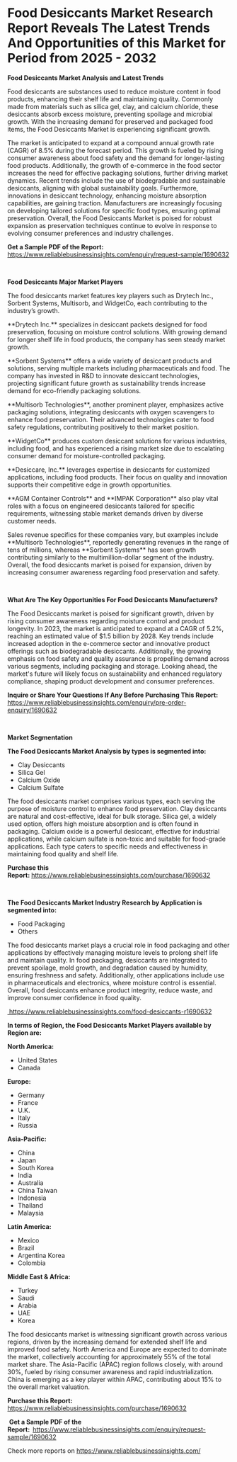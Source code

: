 <p><h1>Food Desiccants Market Research Report Reveals The Latest Trends And Opportunities of this Market for Period from 2025 - 2032</h1></p><p><strong>Food Desiccants Market Analysis and Latest Trends</strong></p>
<p><p>Food desiccants are substances used to reduce moisture content in food products, enhancing their shelf life and maintaining quality. Commonly made from materials such as silica gel, clay, and calcium chloride, these desiccants absorb excess moisture, preventing spoilage and microbial growth. With the increasing demand for preserved and packaged food items, the Food Desiccants Market is experiencing significant growth.</p><p>The market is anticipated to expand at a compound annual growth rate (CAGR) of 8.5% during the forecast period. This growth is fueled by rising consumer awareness about food safety and the demand for longer-lasting food products. Additionally, the growth of e-commerce in the food sector increases the need for effective packaging solutions, further driving market dynamics. Recent trends include the use of biodegradable and sustainable desiccants, aligning with global sustainability goals. Furthermore, innovations in desiccant technology, enhancing moisture absorption capabilities, are gaining traction. Manufacturers are increasingly focusing on developing tailored solutions for specific food types, ensuring optimal preservation. Overall, the Food Desiccants Market is poised for robust expansion as preservation techniques continue to evolve in response to evolving consumer preferences and industry challenges.</p></p>
<p><strong>Get a Sample PDF of the Report:&nbsp;</strong> <a href="https://www.reliablebusinessinsights.com/enquiry/request-sample/1690632?utm_campaign=1789&utm_medium=2&utm_source=Github&utm_content=ia&utm_term=26032025&utm_id=food-desiccants">https://www.reliablebusinessinsights.com/enquiry/request-sample/1690632</a></p>
<p>&nbsp;</p>
<p><strong>Food Desiccants Major Market Players</strong></p>
<p><p>The food desiccants market features key players such as Drytech Inc., Sorbent Systems, Multisorb, and WidgetCo, each contributing to the industry’s growth. </p><p>**Drytech Inc.** specializes in desiccant packets designed for food preservation, focusing on moisture control solutions. With growing demand for longer shelf life in food products, the company has seen steady market growth. </p><p>**Sorbent Systems** offers a wide variety of desiccant products and solutions, serving multiple markets including pharmaceuticals and food. The company has invested in R&D to innovate desiccant technologies, projecting significant future growth as sustainability trends increase demand for eco-friendly packaging solutions.</p><p>**Multisorb Technologies**, another prominent player, emphasizes active packaging solutions, integrating desiccants with oxygen scavengers to enhance food preservation. Their advanced technologies cater to food safety regulations, contributing positively to their market position. </p><p>**WidgetCo** produces custom desiccant solutions for various industries, including food, and has experienced a rising market size due to escalating consumer demand for moisture-controlled packaging.</p><p>**Desiccare, Inc.** leverages expertise in desiccants for customized applications, including food products. Their focus on quality and innovation supports their competitive edge in growth opportunities.</p><p>**AGM Container Controls** and **IMPAK Corporation** also play vital roles with a focus on engineered desiccants tailored for specific requirements, witnessing stable market demands driven by diverse customer needs.</p><p>Sales revenue specifics for these companies vary, but examples include **Multisorb Technologies**, reportedly generating revenues in the range of tens of millions, whereas **Sorbent Systems** has seen growth contributing similarly to the multimillion-dollar segment of the industry. Overall, the food desiccants market is poised for expansion, driven by increasing consumer awareness regarding food preservation and safety.</p></p>
<p>&nbsp;</p>
<p><strong>What Are The Key Opportunities For Food Desiccants Manufacturers?</strong></p>
<p><p>The Food Desiccants market is poised for significant growth, driven by rising consumer awareness regarding moisture control and product longevity. In 2023, the market is anticipated to expand at a CAGR of 5.2%, reaching an estimated value of $1.5 billion by 2028. Key trends include increased adoption in the e-commerce sector and innovative product offerings such as biodegradable desiccants. Additionally, the growing emphasis on food safety and quality assurance is propelling demand across various segments, including packaging and storage. Looking ahead, the market's future will likely focus on sustainability and enhanced regulatory compliance, shaping product development and consumer preferences.</p></p>
<p><strong>Inquire or Share Your Questions If Any Before Purchasing This Report:</strong> <a href="https://www.reliablebusinessinsights.com/enquiry/pre-order-enquiry/1690632?utm_campaign=1789&utm_medium=2&utm_source=Github&utm_content=ia&utm_term=26032025&utm_id=food-desiccants">https://www.reliablebusinessinsights.com/enquiry/pre-order-enquiry/1690632</a></p>
<p>&nbsp;</p>
<p><strong>Market Segmentation</strong></p>
<p><strong>The Food Desiccants Market Analysis by types is segmented into:</strong></p>
<p><ul><li>Clay Desiccants</li><li>Silica Gel</li><li>Calcium Oxide</li><li>Calcium Sulfate</li></ul></p>
<p><p>The food desiccants market comprises various types, each serving the purpose of moisture control to enhance food preservation. Clay desiccants are natural and cost-effective, ideal for bulk storage. Silica gel, a widely used option, offers high moisture absorption and is often found in packaging. Calcium oxide is a powerful desiccant, effective for industrial applications, while calcium sulfate is non-toxic and suitable for food-grade applications. Each type caters to specific needs and effectiveness in maintaining food quality and shelf life.</p></p>
<p><strong>Purchase this Report:&nbsp;</strong><a href="https://www.reliablebusinessinsights.com/purchase/1690632?utm_campaign=1789&utm_medium=2&utm_source=Github&utm_content=ia&utm_term=26032025&utm_id=food-desiccants">https://www.reliablebusinessinsights.com/purchase/1690632</a></p>
<p>&nbsp;</p>
<p><strong>The Food Desiccants Market Industry Research by Application is segmented into:</strong></p>
<p><ul><li>Food Packaging</li><li>Others</li></ul></p>
<p><p>The food desiccants market plays a crucial role in food packaging and other applications by effectively managing moisture levels to prolong shelf life and maintain quality. In food packaging, desiccants are integrated to prevent spoilage, mold growth, and degradation caused by humidity, ensuring freshness and safety. Additionally, other applications include use in pharmaceuticals and electronics, where moisture control is essential. Overall, food desiccants enhance product integrity, reduce waste, and improve consumer confidence in food quality.</p></p>
<p><a href="https://www.reliablebusinessinsights.com/food-desiccants-r1690632?utm_campaign=1789&utm_medium=2&utm_source=Github&utm_content=ia&utm_term=26032025&utm_id=food-desiccants">&nbsp;https://www.reliablebusinessinsights.com/food-desiccants-r1690632</a></p>
<p><strong>In terms of Region, the Food Desiccants Market Players available by Region are:</strong></p>
<p>
    <p> <strong> North America: </strong>
        <ul>
            <li>United States</li>
            <li>Canada</li>
        </ul>
        </p> 
    <p> <strong> Europe: </strong>
        <ul>
            <li>Germany</li>
            <li>France</li>
            <li>U.K.</li>
            <li>Italy</li>
            <li>Russia</li>
        </ul>
        </p> 
    <p> <strong> Asia-Pacific: </strong>
        <ul>
            <li>China</li>
            <li>Japan</li>
            <li>South Korea</li>
            <li>India</li>
            <li>Australia</li>
            <li>China Taiwan</li>
            <li>Indonesia</li>
            <li>Thailand</li>
            <li>Malaysia</li>
        </ul>
        </p> 
    <p> <strong> Latin America: </strong>
        <ul>
            <li>Mexico</li>
            <li>Brazil</li>
            <li>Argentina Korea</li>
            <li>Colombia</li>
        </ul>
        </p> 
    <p> <strong> Middle East & Africa: </strong>
        <ul>
            <li>Turkey</li>
            <li>Saudi</li>
            <li>Arabia</li>
            <li>UAE</li>
            <li>Korea</li>
        </ul>
    </p>
    </p>
<p><p>The food desiccants market is witnessing significant growth across various regions, driven by the increasing demand for extended shelf life and improved food safety. North America and Europe are expected to dominate the market, collectively accounting for approximately 55% of the total market share. The Asia-Pacific (APAC) region follows closely, with around 30%, fueled by rising consumer awareness and rapid industrialization. China is emerging as a key player within APAC, contributing about 15% to the overall market valuation.</p></p>
<p><strong>Purchase this Report: </strong><a href="https://www.reliablebusinessinsights.com/purchase/1690632?utm_campaign=1789&utm_medium=2&utm_source=Github&utm_content=ia&utm_term=26032025&utm_id=food-desiccants">https://www.reliablebusinessinsights.com/purchase/1690632</a></p>
<p>&nbsp;<strong>Get a Sample PDF of the Report:&nbsp;&nbsp;</strong><a href="https://www.reliablebusinessinsights.com/enquiry/request-sample/1690632?utm_campaign=1789&utm_medium=2&utm_source=Github&utm_content=ia&utm_term=26032025&utm_id=food-desiccants">https://www.reliablebusinessinsights.com/enquiry/request-sample/1690632</a></p>
<p><strong></strong></p>
<p>Check more reports on <a href="https://www.reliablebusinessinsights.com/?utm_campaign=1789&utm_medium=2&utm_source=Github&utm_content=ia&utm_term=26032025&utm_id=food-desiccants">https://www.reliablebusinessinsights.com/</a></p>